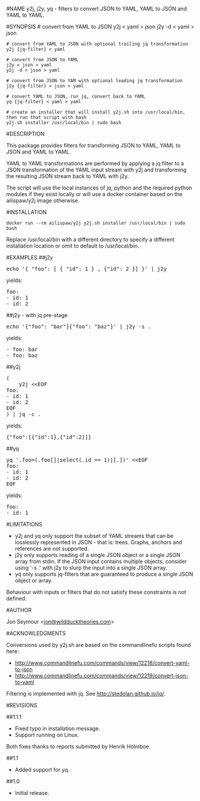 #NAME
	y2j, j2y, yq - filters to convert JSON to YAML, YAML to JSON and YAML to YAML.

#SYNOPSIS
	# convert from YAML to JSON
	y2j < yaml > json
	j2y -d < yaml > json

	# convert from YAML to JSON with optional trailing jq transformation
	y2j {jq-filter} < yaml

	# convert from JSON to YAML
	j2y < json > yaml
	y2j -d < json > yaml

	# convert from JSON to YAM with optional leading jq transformation
	j2y {jq-filter} < json > yaml

	# convert YAML to JSON, run jq, convert back to YAML
	yq {jq-filter} < yaml > yaml

	# create an installer that will install y2j.sh into /usr/local/bin, then run that script with bash
	y2j.sh installer /usr/local/bin | sudo bash

#DESCRIPTION

This package provides filters for transforming JSON to YAML, YAML to JSON and YAML to YAML.

YAML to YAML transformations are performed by applying a jq filter to a JSON transformation
of the YAML input stream with y2j and transforming the resulting JSON stream back to YAML with j2y.

The script will use the local instances of jq, python and the required python modules if they exist locally
or will use a docker container based on the ailispaw/y2j image otherwise.

#INSTALLATION

```
docker run --rm ailispaw/y2j y2j.sh installer /usr/local/bin | sudo bash
```

Replace /usr/local/bin with a different directory to specify a different installation location or omit to
default to /usr/local/bin.

#EXAMPLES
##j2y
<pre>
echo '{ "foo": [ { "id": 1 } , {"id": 2 }] }' | j2y
</pre>

yields:

<pre>
foo:
- id: 1
- id: 2
</pre>

##j2y - with jq pre-stage

<pre>
echo '{"foo": "bar"}{"foo": "baz"}' | j2y -s .
</pre>

yields:

<pre>
- foo: bar
- foo: baz
</pre>

##y2j
<pre>
(
	y2j &lt;&lt;EOF
foo:
- id: 1
- id: 2
EOF
) | jq -c .
</pre>

yields:

<pre>
{"foo":[{"id":1},{"id":2}]}
</pre>

##yq

<pre>
yq '.foo=(.foo[]|select(.id == 1)|[.])' &lt;&lt;EOF
foo:
- id: 1
- id: 2
EOF
</pre>

yields:

<pre>
foo:
- id: 1
</pre>

#LIMITATIONS
* y2j and yq only support the subset of YAML streams that can be losslessly represented in JSON - that is: trees. Graphs, anchors and references are not supported.
* j2y only supports reading of a single JSON object or a single JSON array from stdin. If the JSON input contains
multiple objects, consider using '-s .' with j2y to slurp the input into a single JSON array.
* yq only supports jq-filters that are guaranteed to produce a single JSON object or array.

Behaviour with inputs or filters that do not satisfy these constraints is not defined.

#AUTHOR

Jon Seymour &lt;jon@wildducktheories.com&gt;

#ACKNOWLEDGMENTS

Conversions used by y2j.sh are based on the commandlinefu scripts found here:
* http://www.commandlinefu.com/commands/view/12218/convert-yaml-to-json
* http://www.commandlinefu.com/commands/view/12219/convert-json-to-yaml

Filtering is implemented with jq. See http://stedolan.github.io/jq/.

#REVISIONS

##1.1.1

* Fixed typo in installation message.
* Support running on Linux.

Both fixes thanks to reports submitted by Henrik Holmboe.

##1.1
* Added support for yq.

##1.0
* Initial release.
